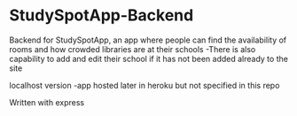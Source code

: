 # StudySpotApp-Backend

Backend for StudySpotApp, an app where people can find the availability of rooms and how crowded libraries are at their schools
  -There is also capability to add and edit their school if it has not been added already to the site

localhost version
  -app hosted later in heroku but not specified in this repo

Written with express
